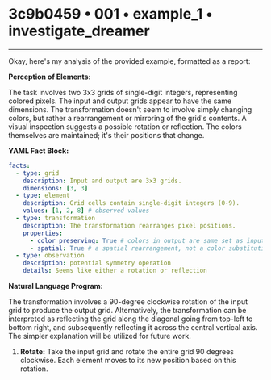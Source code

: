 # 3c9b0459 • 001 • example_1 • investigate_dreamer

---
Okay, here's my analysis of the provided example, formatted as a report:

**Perception of Elements:**

The task involves two 3x3 grids of single-digit integers, representing colored pixels. The input and output grids appear to have the same dimensions.  The transformation doesn't seem to involve simply changing colors, but rather a rearrangement or mirroring of the grid's contents. A visual inspection suggests a possible rotation or reflection. The colors themselves are maintained; it's their positions that change.

**YAML Fact Block:**



```yaml
facts:
  - type: grid
    description: Input and output are 3x3 grids.
    dimensions: [3, 3]
  - type: element
    description: Grid cells contain single-digit integers (0-9).
    values: [1, 2, 8] # observed values
  - type: transformation
    description: The transformation rearranges pixel positions.
    properties:
      - color_preserving: True # colors in output are same set as input
      - spatial: True # a spatial rearrangement, not a color substitution
  - type: observation
    description: potential symmetry operation
    details: Seems like either a rotation or reflection
```



**Natural Language Program:**

The transformation involves a 90-degree clockwise rotation of the input grid to produce the output grid. Alternatively, the transformation can be interpreted as reflecting the grid along the diagonal going from top-left to bottom right, and subsequently reflecting it across the central vertical axis. The simpler explanation will be utilized for future work.

1.  **Rotate:** Take the input grid and rotate the entire grid 90 degrees clockwise. Each element moves to its new position based on this rotation.


